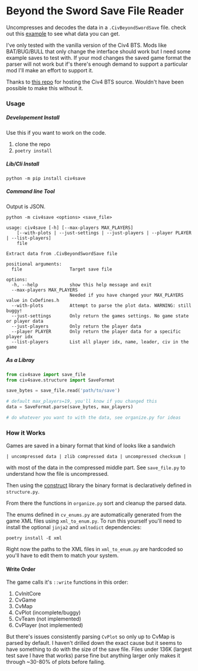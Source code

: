 # Beyond the Sword Save File Reader

Uncompresses and decodes the data in a `.CivBeyondSwordSave` file.
check out this [example](example.json) to see what data you can get.

I've only tested with the vanilla version of the Civ4 BTS. Mods like BAT/BUG/BULL
that only change the interface should work but I need some example saves to test with.
If your mod changes the saved game format the parser will not work but if's there's
enough demand to support a particular mod I'll make an effort to support it.

Thanks to [this repo](https://github.com/dguenms/beyond-the-sword-sdk) for hosting
the Civ4 BTS source. Wouldn't have been possible to make this without it.


### Usage

##### Developement Install
Use this if you want to work on the code.

1. clone the repo
2. `poetry install`

##### Lib/Cli Install

`python -m pip install civ4save`

##### Command line Tool
Output is JSON.

`python -m civ4save <options> <save_file>`

```
usage: civ4save [-h] [--max-players MAX_PLAYERS]
    [--with-plots | --just-settings | --just-players | --player PLAYER | --list-players]
    file

Extract data from .CivBeyondSwordSave file

positional arguments:
  file                  Target save file

options:
  -h, --help            show this help message and exit
  --max-players MAX_PLAYERS
                        Needed if you have changed your MAX_PLAYERS value in CvDefines.h
  --with-plots          Attempt to parse the plot data. WARNING: still buggy!
  --just-settings       Only return the games settings. No game state or player data
  --just-players        Only return the player data
  --player PLAYER       Only return the player data for a specific player idx
  --list-players        List all player idx, name, leader, civ in the game
```

##### As a Libray

```python
from civ4save import save_file
from civ4save.structure import SaveFormat

save_bytes = save_file.read('path/to/save')

# default max_players=19, you'll know if you changed this
data = SaveFormat.parse(save_bytes, max_players)

# do whatever you want to with the data, see organize.py for ideas
```

### How it Works
Games are saved in a binary format that kind of looks like a sandwich

`| uncompressed data | zlib compressed data | uncompressed checksum |`

with most of the data in the compressed middle part. See `save_file.py` to understand
how the file is uncompressed.

Then using the [construct](https://github.com/construct/construct) library the binary format
is declaratively defined in `structure.py`.

From there the functions in `organize.py` sort and cleanup the parsed data.

The enums defined in `cv_enums.py` are automatically generated from the game
XML files using `xml_to_enum.py`. To run this yourself you'll need to install the optional
`jinja2` and `xmltodict` dependencies:

`poetry install -E xml`

Right now the paths to the XML files in `xml_to_enum.py` are hardcoded so you'll have to edit
them to match your system.


#### Write Order
The game calls it's `::write` functions in this order:

1. CvInitCore
2. CvGame
3. CvMap
4. CvPlot (incomplete/buggy)
4. CvTeam (not implemented)
5. CvPlayer (not implemented)

But there's issues consistently parsing `CvPlot` so only up to CvMap is parsed by default.
I haven't drilled down the exact cause but it seems to have something to do with the size
of the save file. Files under 136K (largest test save I have that works) parse fine but
anything larger only makes it through ~30-80% of plots before failing.

